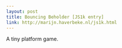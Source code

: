 ```yaml
---
layout: post
title: Bouncing Beholder [JS1k entry]
link: http://marijn.haverbeke.nl/js1k.html
---
```

A tiny platform game.
